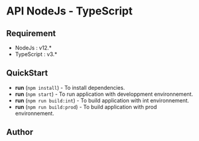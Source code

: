 # API NodeJs - TypeScript

## Requirement

- NodeJs : v12.\*
- TypeScript : v3.\*

## QuickStart

- **run** (`npm install`) - To install dependencies.
- **run** (`npm start`) - To run application with developpment environnement.
- **run** (`npm run build:int`) - To build application with int environnement.
- **run** (`npm run build:prod`) - To build application with prod environnement.

## Author

